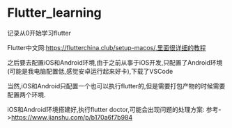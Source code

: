 # Flutter_learning
记录从0开始学习flutter

Flutter中文网:https://flutterchina.club/setup-macos/,里面很详细的教程


之后要去配置iOS和Android环境,由于之前从事于iOS开发,只配置了Android环境(可能是我电脑配置低,感觉安卓运行起来好卡),下载了VSCode

当然,iOS和Android只配置一个也可以执行flutter的,但是需要打包产物的时候需要配置两个环境.

iOS和Android环境搭建好,执行flutter doctor,可能会出现问题的处理方案:
参考->https://www.jianshu.com/p/b170a6f7b984





